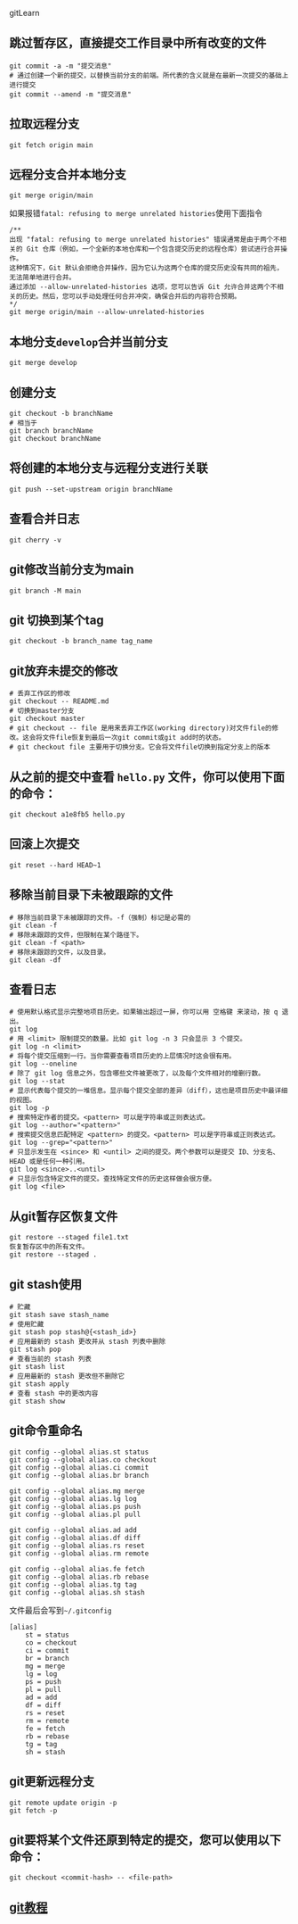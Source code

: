 gitLearn

## 跳过暂存区，直接提交工作目录中所有改变的文件

```
git commit -a -m "提交消息"
# 通过创建一个新的提交，以替换当前分支的前端。所代表的含义就是在最新一次提交的基础上进行提交
git commit --amend -m "提交消息"
```

## 拉取远程分支

```
git fetch origin main 
```

## 远程分支合并本地分支

```
git merge origin/main
```

如果报错`fatal: refusing to merge unrelated histories`使用下面指令

```shell
/**
出现 "fatal: refusing to merge unrelated histories" 错误通常是由于两个不相关的 Git 仓库（例如，一个全新的本地仓库和一个包含提交历史的远程仓库）尝试进行合并操作。
这种情况下，Git 默认会拒绝合并操作，因为它认为这两个仓库的提交历史没有共同的祖先，无法简单地进行合并。
通过添加 --allow-unrelated-histories 选项，您可以告诉 Git 允许合并这两个不相关的历史。然后，您可以手动处理任何合并冲突，确保合并后的内容符合预期。
*/
git merge origin/main --allow-unrelated-histories
```





## 本地分支`develop`合并当前分支

```
git merge develop
```

## 创建分支

```
git checkout -b branchName
# 相当于
git branch branchName
git checkout branchName
```

## 将创建的本地分支与远程分支进行关联

```
git push --set-upstream origin branchName
```

## 查看合并日志

```
git cherry -v
```

## git修改当前分支为main

```
git branch -M main
```

## git 切换到某个tag

```
git checkout -b branch_name tag_name
```

## git放弃未提交的修改

```
# 丢弃工作区的修改
git checkout -- README.md
# 切换到master分支
git checkout master 
# git checkout -- file 是用来丢弃工作区(working directory)对文件file的修改。这会将文件file恢复到最后一次git commit或git add时的状态。
# git checkout file 主要用于切换分支。它会将文件file切换到指定分支上的版本
```

## 从之前的提交中查看 `hello.py` 文件，你可以使用下面的命令：

```
git checkout a1e8fb5 hello.py
```

## 回滚上次提交

```
git reset --hard HEAD~1
```

## 移除当前目录下未被跟踪的文件

```
# 移除当前目录下未被跟踪的文件。-f（强制）标记是必需的
git clean -f
# 移除未跟踪的文件，但限制在某个路径下。
git clean -f <path>
# 移除未跟踪的文件，以及目录。
git clean -df
```

## 查看日志

```
# 使用默认格式显示完整地项目历史。如果输出超过一屏，你可以用 空格键 来滚动，按 q 退出。
git log
# 用 <limit> 限制提交的数量。比如 git log -n 3 只会显示 3 个提交。
git log -n <limit>
# 将每个提交压缩到一行。当你需要查看项目历史的上层情况时这会很有用。
git log --oneline
# 除了 git log 信息之外，包含哪些文件被更改了，以及每个文件相对的增删行数。
git log --stat
# 显示代表每个提交的一堆信息。显示每个提交全部的差异（diff），这也是项目历史中最详细的视图。
git log -p
# 搜索特定作者的提交。<pattern> 可以是字符串或正则表达式。
git log --author="<pattern>"
# 搜索提交信息匹配特定 <pattern> 的提交。<pattern> 可以是字符串或正则表达式。
git log --grep="<pattern>"
# 只显示发生在 <since> 和 <until> 之间的提交。两个参数可以是提交 ID、分支名、HEAD 或是任何一种引用。
git log <since>..<until>
# 只显示包含特定文件的提交。查找特定文件的历史这样做会很方便。
git log <file>

```

## 从git暂存区恢复文件

```
git restore --staged file1.txt
恢复暂存区中的所有文件。
git restore --staged . 
```

## git stash使用

```
# 贮藏
git stash save stash_name
# 使用贮藏
git stash pop stash@{<stash_id>}
# 应用最新的 stash 更改并从 stash 列表中删除
git stash pop
# 查看当前的 stash 列表
git stash list
# 应用最新的 stash 更改但不删除它
git stash apply
# 查看 stash 中的更改内容
git stash show

```

## git命令重命名

```
git config --global alias.st status
git config --global alias.co checkout
git config --global alias.ci commit
git config --global alias.br branch

git config --global alias.mg merge
git config --global alias.lg log
git config --global alias.ps push
git config --global alias.pl pull

git config --global alias.ad add
git config --global alias.df diff  
git config --global alias.rs reset
git config --global alias.rm remote

git config --global alias.fe fetch
git config --global alias.rb rebase
git config --global alias.tg tag
git config --global alias.sh stash
```

文件最后会写到`~/.gitconfig`

```
[alias]
	st = status
	co = checkout
	ci = commit
	br = branch
	mg = merge
	lg = log
	ps = push
	pl = pull
	ad = add
	df = diff
	rs = reset
	rm = remote
	fe = fetch
	rb = rebase
	tg = tag
	sh = stash
```

## git更新远程分支

```
git remote update origin -p
git fetch -p
```

## git要将某个文件还原到特定的提交，您可以使用以下命令：

```
git checkout <commit-hash> -- <file-path>
```



## [git教程](https://github.com/geeeeeeeeek/git-recipes/wiki/)



